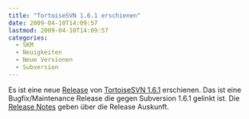 ```yaml
---
title: "TortoiseSVN 1.6.1 erschienen"
date: 2009-04-10T14:09:57
lastmod: 2009-04-10T14:09:57
categories:
  - SKM
  - Neuigkeiten
  - Neue Versionen
  - Subversion
---
```

Es ist eine neue <a href="http://tortoisesvn.net/node/365">Release</a> von <a href="http://sourceforge.net/project/shownotes.php?release_id=674821">TortoiseSVN 1.6.1</a> erschienen. Das ist eine Bugfix/Maintenance Release die gegen Subversion 1.6.1 gelinkt ist. Die <a href="http://tortoisesvn.tigris.org/tsvn_1.6_releasenotes.html">Release Notes</a> geben über die Release Auskunft. 
